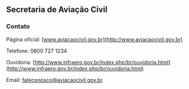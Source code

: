 Secretaria de Aviação Civil
---

### Contato

Página oficial: [www.aviacaocivil.gov.br](http://www.aviacaocivil.gov.br)

Telefone: 0800 727 1234

Ouvidoria: [http://www.infraero.gov.br/index.php/br/ouvidoria.html](http://www.infraero.gov.br/index.php/br/ouvidoria.html)

Email: [faleconosco@aviacaocivil.gov.br](mailto:faleconosco@aviacaocivil.gov.br)

<script type="application/ld+json">
{ "@context" : "http://schema.org",
  "@type" : "GovernmentOrganization",
  "name": "Secretaria de Aviação Civil",
  "url" : "http://www.aviacaocivil.gov.br",
  "contactPoint" : [
    {
      "@type": "ContactPoint",
      "telephone" : "+55 0800 727 1234",
      "url": "http://www.infraero.gov.br/index.php/br/ouvidoria.html",
      "contactType" : "customer service"
    }]}
</script>